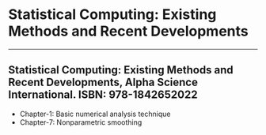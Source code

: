 # Statistical Computing: Existing Methods and Recent Developments
---
Statistical Computing: Existing Methods and Recent Developments, Alpha Science International. ISBN: 978-1842652022
---

- Chapter-1: Basic numerical analysis technique
- Chapter-7: Nonparametric smoothing
